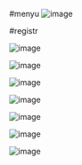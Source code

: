 #menyu
![image](https://user-images.githubusercontent.com/123373407/219460065-ac7d1767-64d1-4846-b26a-6ee7dc9ed6da.png)



#registr

![image](https://user-images.githubusercontent.com/123373407/219460404-94d6e939-fd1a-49e3-a8d8-313d9213512b.png)



![image](https://user-images.githubusercontent.com/123373407/219460611-c466033d-a52b-4645-bc3d-f7ea92578903.png)


![image](https://user-images.githubusercontent.com/123373407/219460782-bca9026f-20d6-48ac-962a-6f20f65a1e87.png)


![image](https://user-images.githubusercontent.com/123373407/219460902-fb956c2f-304b-4c69-8a0c-da0480f9db10.png)


![image](https://user-images.githubusercontent.com/123373407/219461083-126850db-56b4-41b0-94a9-e256cc9c8111.png)




![image](https://user-images.githubusercontent.com/123373407/219461176-18f9bca7-6ac2-46e1-9c90-7eb0cd1cc3a2.png)




![image](https://user-images.githubusercontent.com/123373407/219461278-58054445-555d-48ed-9f49-5e2b53f4cff3.png)


